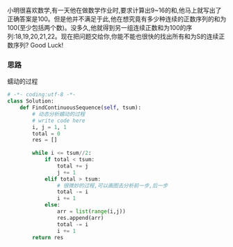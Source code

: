 小明很喜欢数学,有一天他在做数学作业时,要求计算出9~16的和,他马上就写出了正确答案是100。但是他并不满足于此,他在想究竟有多少种连续的正数序列的和为100(至少包括两个数)。没多久,他就得到另一组连续正数和为100的序列:18,19,20,21,22。现在把问题交给你,你能不能也很快的找出所有和为S的连续正数序列? Good Luck!

### 思路

蠕动的过程

```python
# -*- coding:utf-8 -*-
class Solution:
    def FindContinuousSequence(self, tsum):
        # 动态分析蠕动的过程
        # write code here
        i, j = 1, 1
        total = 0
        res = []
         
        while i <= tsum//2:
            if total < tsum:
                total += j
                j += 1
            elif total > tsum:
                # 很微妙的过程,可以画图去分析前一步,后一步
                total -= i
                i += 1
            else:
                arr = list(range(i,j))
                res.append(arr)
                total -= i
                i += 1
        return res
```

